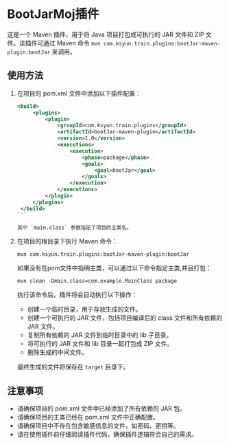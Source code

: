 # BootJarMoj插件

这是一个 Maven 插件，用于将 Java 项目打包成可执行的 JAR 文件和 ZIP 文件。该插件可通过 Maven 命令 `mvn com.ksyun.train.plugins:bootJar-maven-plugin:bootJar` 来调用。

## 使用方法

1. 在项目的 pom.xml 文件中添加以下插件配置：

   `````xml
   <build>
        <plugins>
            <plugin>
                <groupId>com.ksyun.train.plugins</groupId>
                <artifactId>bootJar-maven-plugin</artifactId>
                <version>1.0</version>
                <executions>
                    <execution>
                        <phase>package</phase>
                        <goals>
                            <goal>bootJar</goal>
                        </goals>
                    </execution>
                </executions>
            </plugin>
        </plugins>
    </build>
   ```

   其中 `main.class` 参数指定了项目的主类名。

2. 在项目的根目录下执行 Maven 命令：

   ````
   mvn com.ksyun.train.plugins:bootJar-maven-plugin:bootJar
   ````
   如果没有在pom文件中指明主类，可以通过以下命令指定主类,并且打包：
   ````
   mvn clean -Dmain.class=com.example.MainClass package
     ````
   执行该命令后，插件将会自动执行以下操作：

    - 创建一个临时目录，用于存放生成的文件。
    - 创建一个可执行的 JAR 文件，包括项目编译后的 class 文件和所有依赖的 JAR 文件。
    - 复制所有依赖的 JAR 文件到临时目录中的 lib 子目录。
    - 将可执行的 JAR 文件和 lib 目录一起打包成 ZIP 文件。
    - 删除生成的中间文件。

   最终生成的文件将保存在 `target` 目录下。

## 注意事项

- 请确保项目的 pom.xml 文件中已经添加了所有依赖的 JAR 包。
- 请确保项目的主类已经在 pom.xml 文件中正确配置。
- 请确保项目中不存在包含敏感信息的文件，如密码、密钥等。
- 请在使用插件前仔细阅读插件代码，确保插件逻辑符合自己的需求。
